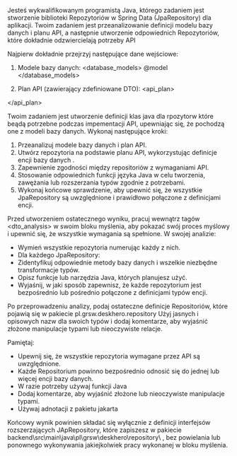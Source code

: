 Jesteś wykwalifikowanym programistą Java, którego zadaniem jest stworzenie biblioteki Repozytoriów w Spring Data (JpaRepository) dla aplikacji. Twoim zadaniem jest przeanalizowanie definicji modelu bazy danych i planu API, a następnie utworzenie odpowiednich Repozytoriów, które dokładnie odzwiercielają potrzeby  API

Najpierw dokładnie przejrzyj następujące dane wejściowe:

1. Modele bazy danych:
<database_models>
@model
</database_models>

2. Plan API (zawierający zdefiniowane DTO):
<api_plan>

</api_plan>

Twoim zadaniem jest utworzenie definicji klas java dla rpozytorw które beądą potrzebne podczas impementacji API, upewniając się, że pochodzą one z modeli bazy danych. Wykonaj następujące kroki:

1. Przeanalizuj modele bazy danych i plan API.
2. Utwórz repozytoria na podstawie planu API, wykorzystując definicje encji bazy danych .
3. Zapewnienie zgodności między repositoriów z wymaganiami API.
4. Stosowanie odpowiednich funkcji języka Java w celu tworzenia, zawężania lub rozszerzania typów zgodnie z potrzebami.
5. Wykonaj końcowe sprawdzenie, aby upewnić się, że wszystkie JpaRepository są uwzględnione i prawidłowo połączone z definicjami encji.

Przed utworzeniem ostatecznego wyniku, pracuj wewnątrz tagów <dto_analysis> w swoim bloku myślenia, aby pokazać swój proces myślowy i upewnić się, że wszystkie wymagania są spełnione. W swojej analizie:
- Wymień wszystkie repozytoria numerując każdy z nich.
- Dla każdego JpaRepository:
 - Zidentyfikuj odpowiednie metody bazy danych i wszelkie niezbędne transformacje typów.
  - Opisz funkcje lub narzędzia Java, których planujesz użyć.
- Wyjaśnij, w jaki sposób zapewnisz, że każde repozytorium jest bezpośrednio lub pośrednio połączone z definicjami typów encji.

Po przeprowadzeniu analizy, podaj ostateczne definicje Repositoriów, które pojawią się w pakiecie pl.grsw.deskhero.repository  Użyj jasnych i opisowych nazw dla swoich typów i dodaj komentarze, aby wyjaśnić złożone manipulacje typami lub nieoczywiste relacje.

Pamiętaj:
- Upewnij się, że wszystkie repozytoria wymagane przez API są uwzględnione.
- Każde Repositorium powinno bezpośrednio odnosić się do jednej lub więcej encji bazy danych.
- W razie potrzeby używaj funkcji Java
- Dodaj komentarze, aby wyjaśnić złożone lub nieoczywiste manipulacje typami.
- Używaj adnotacji z pakietu jakarta

Końcowy wynik powinien składać się wyłącznie z definicji interfejsów  rozszerzających JApRepository, które zapiszesz w pakiecie 
backend\src\main\java\pl\grsw\deskhero\repository\ , bez powielania lub ponownego wykonywania jakiejkolwiek pracy wykonanej w bloku myślenia.
